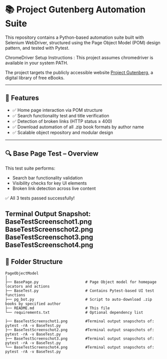# 📚 Project Gutenberg Automation Suite

This repository contains a Python-based automation suite built with Selenium WebDriver, 
structured using the Page Object Model (POM) design pattern, and tested with Pytest.

ChromeDriver Setup Instructions : This project assumes chromedriver is available in your system PATH.

The project targets the publicly accessible website [Project Gutenberg](https://www.gutenberg.org), 
a digital library of free eBooks.

---------------------------------------------------------------------

## 🚀 Features

- ✅ Home page interaction via POM structure
- ✅ Search functionality test and title verification
- ✅ Detection of broken links (HTTP status ≥ 400)
- ✅ Download automation of all .zip book formats by author name
- ✅ Scalable object repository and modular design

------------------------------------------------------------------------
## 🔍 Base Page Test – Overview

This test suite performs:
- Search bar functionality validation
- Visibility checks for key UI elements
- Broken link detection across live content

✅ All 3 tests passed successfully!

Terminal Output Snapshot:
    BaseTestScreenschot1.png
    BaseTestScreenschot2.png
    BaseTestScreenschot3.png
    BaseTestScreenschot4.png
------------------------------------------------------------------------
## 📂 Folder Structure
```
PageObjectModel 
│
├── BasePage.py                     # Page Object model for homepage locators and actions 
├── BaseTest.py                     # Contains Pytest-based UI test functions 
├── pg_bot.py                       # Script to auto-download .zip books by specified author 
├── README.md                       # This file 
└── requirements.txt                # Optional dependency list

├── BaseTestScreenschot1.png        #Terminal output snapschots of:  pytest -rA -v BaseTest.py
├── BaseTestScreenschot2.png        #Terminal output snapschots of:  pytest -rA -v BaseTest.py      
├── BaseTestScreenschot3.png        #Terminal output snapschots of:  pytest -rA -v BaseTest.py
└── BaseTestScreenschot4.png        #Terminal output snapschots of:  pytest -rA -v BaseTest.py
```




